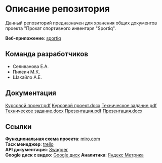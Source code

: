 ﻿# Описание репозитория

Данный репозиторий предназначен для хранения общих документов проекта "Прокат спортивного инвентаря "Sportiq".

**Веб-приложение**: [sportiq](http://45.147.160.96:8084/catalog)

## Команда разработчиков

- Селиванова Е.А.
- Пилеич М.К.
- Шакайло А.Е.

## Документация

[Курсовой проект.pdf](https://github.com/doyouknowdeway/docs/blob/main/Kursovoy%20proyekt.pdf)
[Курсовой проект.docx](https://github.com/doyouknowdeway/docs/blob/main/Kursovoy%20proyekt.docx)
[Техническое задание.pdf](https://github.com/doyouknowdeway/docs/blob/main/Tekhnicheskoe_zadanie.pdf)
[Техническое задание.docx](https://github.com/doyouknowdeway/docs/blob/main/Tekhnicheskoe_zadanie.docx)
[Презентация.pdf](https://github.com/doyouknowdeway/docs/blob/main/Presentation.pdf)
[Презентация.docx](https://github.com/doyouknowdeway/docs/blob/main/Presentation.pptx)


## Ссылки

**Функциональная схема проекта**: [miro.com](https://miro.com/app/board/uXjVOJDZz68=/) \
**Таск менеджер**: [trello](https://trello.com/b/0S0E4ObT/sports-equipment-rent) \
**API документация**: [Swagger](https://app.swaggerhub.com/apis/katseliv/sports-equipment-rent/1.0.0) \
**Google диск с видео**: [Google диск](https://drive.google.com/drive/folders/16ZM1yzYwVSphHK3J6uWa7C5PNFbDZ1ct)
**Аналитика**: [Яндекс Метрика](https://metrika.yandex.ru/dashboard?group=dekaminute&period=today&id=88673146)